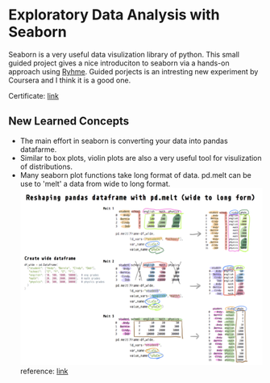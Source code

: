 # Exploratory Data Analysis with Seaborn

Seaborn is a very useful data visulization library of python. This small guided project gives a nice introduciton to seaborn via a hands-on
approach using [Ryhme](https://rhyme.com/). Guided porjects is an intresting new experiment by Coursera and I think it is a good one. 

Certificate: [link](https://www.coursera.org/account/accomplishments/certificate/HSL5H9XE4CVE)

## New Learned Concepts
- The main effort in seaborn is converting your data into pandas datafarme. 
- Similar to box plots, violin plots are also a very useful tool for visulization of distributions. 
- Many seaborn plot functions take long format of data. pd.melt can be use to 'melt' a data from wide to long format. 
![](imgs/img1.png)
reference: [link](https://towardsdatascience.com/reshape-pandas-dataframe-with-melt-in-python-tutorial-and-visualization-29ec1450bb02)